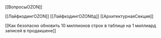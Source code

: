 
[[ВопросыOZON]]

[[ЛайфкодингOZON]]
[[ЛайфкодингOZONбд]]
[[АрхитектурнаяСекция]]

[[Как безопасно обновить 10 миллионов строк в таблице на 1 миллиард записей в продакшене]]